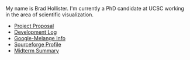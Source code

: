 My name is Brad Hollister. I'm currently a PhD candidate at UCSC working
in the area of scientific visualization.

-   [Project Proposal](User:Bhollister/Proposal "wikilink")
-   [Development Log](User:Bhollister/DevLog "wikilink")
-   [Google-Melange
    Info](http://www.google-melange.com/gsoc/proposal/review/student/google/gsoc2015/brad_h/5634387206995968)
-   [Sourceforge Profile](https://sourceforge.net/u/bradeholl/profile/)
-   [Midterm Summary](User:Bhollister/MidtermSummary2015 "wikilink")